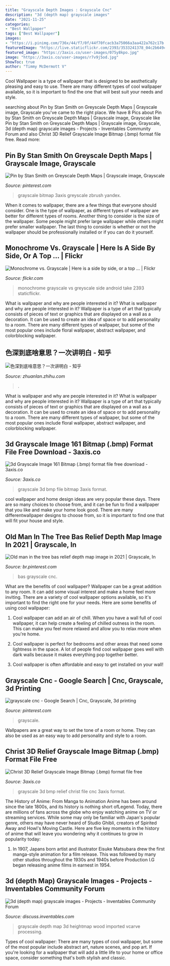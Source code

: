 ```yaml
---
title: "Grayscale Depth Images : Grayscale Cnc"
description: "3d (depth map) grayscale images"
date: "2021-11-25"
categories:
- "Best Wallpaper"
tags: ["Best Wallpaper"]
images:
- "https://i.pinimg.com/736x/44/f7/0f/44f70fcacb3a75066a3aa422a762c17b.jpg"
featuredImage: "https://live.staticflickr.com/2393/3533241378_04c2b649c2_b.jpg"
featured_image: "https://3axis.co/user-images/075y8kpo.jpg"
image: "https://3axis.co/user-images/r7v9j5od.jpg"
ShowToc: true
author: "Timmy McDermott V"
---
```



Cool Wallpaper is a type of wallpaper that is designed to be aesthetically pleasing and easy to use. There are many different types of cool wallpaper available, so it is important to find the one that will best suit your needs and style.

	

		
searching about Pin by Stan Smith on Greyscale Depth Maps | Grayscale image, Grayscale you've came to the right place. We have 8 Pics about Pin by Stan Smith on Greyscale Depth Maps | Grayscale image, Grayscale like Pin by Stan Smith on Greyscale Depth Maps | Grayscale image, Grayscale, 3d (depth map) grayscale images - Projects - Inventables Community Forum and also Christ 3D Relief Grayscale Image Bitmap (.bmp) format file free. Read more:
		
    
## Pin By Stan Smith On Greyscale Depth Maps | Grayscale Image, Grayscale

<img loading=lazy src="https://i.pinimg.com/originals/bf/77/8b/bf778b0bd17c88bb07357a8d19553acb.jpg" onerror="this.onerror=null;this.src='https://tse2.mm.bing.net/th?id=OIP.ryS2NidukhV8e0DR6lKhpgHaGh&amp;pid=15.1';" alt="Pin by Stan Smith on Greyscale Depth Maps | Grayscale image, Grayscale">

_Source: pinterest.com_

>grayscale bitmap 3axis greyscale zbrush yandex. 

	

When it comes to wallpaper, there are a few things that everyone should consider. One is the type of wallpaper, as different types of wallpaper are better for different types of rooms. Another thing to consider is the size of the wallpaper. Some people might prefer large wallpaper while others might prefer smaller wallpaper. The last thing to consider is whether or not the wallpaper should be professionally installed or if you can do it yourself.

    
## Monochrome Vs. Grayscale | Here Is A Side By Side, Or A Top … | Flickr

<img loading=lazy src="https://live.staticflickr.com/2393/3533241378_04c2b649c2_b.jpg" onerror="this.onerror=null;this.src='https://tse1.mm.bing.net/th?id=OIP.U9GE3k-Z7o7dR30dG632rQHaJ4&amp;pid=15.1';" alt="Monochrome vs. Grayscale | Here is a side by side, or a top … | Flickr">

_Source: flickr.com_

>monochrome grayscale vs greyscale side android take 2393 staticflickr. 

	

What is wallpaper and why are people interested in it?
What is wallpaper and why are people interested in it?
Wallpaper is a type of art that typically consists of pieces of text or graphics that are displayed on a wall as a decoration. It can be used to create an idea of space or to add personality to a room. There are many different types of wallpaper, but some of the most popular ones include floral wallpaper, abstract wallpaper, and colorblocking wallpaper.

    
## 色深到底啥意思？一次讲明白 - 知乎

<img loading=lazy src="https://pic1.zhimg.com/v2-26a0be3846c0199f7b8fa3f8380b23dc_r.jpg" onerror="this.onerror=null;this.src='https://tse2.mm.bing.net/th?id=OIP.7gL2-Cd5GpfZTqzgLjuqAgHaGK&amp;pid=15.1';" alt="色深到底啥意思？一次讲明白 - 知乎">

_Source: zhuanlan.zhihu.com_

>. 

	

What is wallpaper and why are people interested in it?
What is wallpaper and why are people interested in it?
Wallpaper is a type of art that typically consists of pieces of text or graphics that are displayed on a wall as a decoration. It can be used to create an idea of space or to add personality to a room. There are many different types of wallpaper, but some of the most popular ones include floral wallpaper, abstract wallpaper, and colorblocking wallpaper.

    
## 3d Grayscale Image 161 Bitmap (.bmp) Format File Free Download - 3axis.co

<img loading=lazy src="https://3axis.co/user-images/075y8kpo.jpg" onerror="this.onerror=null;this.src='https://tse2.mm.bing.net/th?id=OIP.kk_3QCa5CMdWK22MQwDZCgHaDW&amp;pid=15.1';" alt="3d Grayscale Image 161 Bitmap (.bmp) format file free download - 3axis.co">

_Source: 3axis.co_

>grayscale 3d bmp file bitmap 3axis format. 

	

cool wallpaper and home design ideas are very popular these days. There are so many choices to choose from, and it can be fun to find a wallpaper that you like and make your home look good. There are many differentwallpaper designs to choose from, so it is important to find one that will fit your house and style.

    
## Old Man In The Tree Bas Relief Depth Map Image In 2021 | Grayscale, In

<img loading=lazy src="https://i.pinimg.com/736x/44/f7/0f/44f70fcacb3a75066a3aa422a762c17b.jpg" onerror="this.onerror=null;this.src='https://tse3.mm.bing.net/th?id=OIP.xE_uoBvaZEICA6Duj4Ld-AHaHa&amp;pid=15.1';" alt="Old man in the tree bas relief depth map image in 2021 | Grayscale, In">

_Source: br.pinterest.com_

>bas grayscale cnc. 

	

What are the benefits of cool wallpaper?
Wallpaper can be a great addition to any room. It can add some visual interest and make a home feel more inviting. There are a variety of cool wallpaper options available, so it's important to find the right one for your needs. Here are some benefits of using cool wallpaper: 
1. Cool wallpaper can add an air of chill. When you have a wall full of cool wallpaper, it can help create a feeling of chilled outness in the room. This can make you feel more relaxed and allow you to relax more when you're home. 

2. Cool wallpaper is perfect for bedrooms and other areas that need some lightness in the space. A lot of people find cool wallpaper goes well with dark walls because it makes everything pop together better. 

3. Cool wallpaper is often affordable and easy to get installed on your wall!

    
## Grayscale Cnc - Google Search | Cnc, Grayscale, 3d Printing

<img loading=lazy src="https://i.pinimg.com/originals/8e/73/76/8e7376d3ad14ded055ad4ee64045cb06.jpg" onerror="this.onerror=null;this.src='https://tse1.mm.bing.net/th?id=OIP.mZZzRCKCKLXoAIrfOrn9kAHaEs&amp;pid=15.1';" alt="grayscale cnc - Google Search | Cnc, Grayscale, 3d printing">

_Source: pinterest.com_

>grayscale. 

	

Wallpapers are a great way to set the tone of a room or home. They can also be used as an easy way to add personality and style to a room.

    
## Christ 3D Relief Grayscale Image Bitmap (.bmp) Format File Free

<img loading=lazy src="https://3axis.co/user-images/r7v9j5od.jpg" onerror="this.onerror=null;this.src='https://tse2.mm.bing.net/th?id=OIP.RUZ3yG6WsOjmnavU5jwM4QHaJA&amp;pid=15.1';" alt="Christ 3D Relief Grayscale Image Bitmap (.bmp) format file free">

_Source: 3axis.co_

>grayscale 3d bmp relief christ file cnc 3axis format. 

	

The History of Anime: From Manga to Animation
Anime has been around since the late 1800s, and its history is nothing short ofLegend. Today, there are millions of fans across the globe who enjoy watching anime on TV or streaming services. While some may only be familiar with Japan's popular genre, others may have never heard of Studio Ghibli, creators of Spirited Away and Howl's Moving Castle. Here are five key moments in the history of anime that will leave you wondering why it continues to grow in popularity today:
1) In 1907, Japans born artist and illustrator Eisuke Matsubara drew the first manga-style animation for a film release. This was followed by many other studios throughout the 1930s and 1940s before Production I.G began releasing anime films in earnest in 1954.

    
## 3d (depth Map) Grayscale Images - Projects - Inventables Community Forum

<img loading=lazy src="http://1.bp.blogspot.com/_zaIIC9Iew0A/ScBzn-PrvSI/AAAAAAAAASc/g3H4gVbJv3s/w1200-h630-p-nu/moon.jpg" onerror="this.onerror=null;this.src='https://tse1.mm.bing.net/th?id=OIP.7arg7kgx3izLD1CikZwNlAHaD4&amp;pid=15.1';" alt="3d (depth map) grayscale images - Projects - Inventables Community Forum">

_Source: discuss.inventables.com_

>grayscale depth map 3d heightmap wood imported vcarve processing. 

	

Types of cool wallpaper:
There are many types of cool wallpaper, but some of the most popular include abstract art, nature scenes, and pop art. If you're looking for a wallpaper that will add a little life to your home or office space, consider something that's both stylish and classic.

